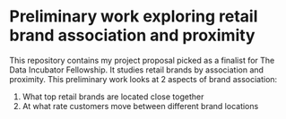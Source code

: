 # Preliminary work exploring retail brand association and proximity
This repository contains my project proposal picked as a finalist for The Data Incubator Fellowship. It studies retail brands by association and proximity. This preliminary work looks at 2 aspects of brand association:
1. What top retail brands are located close together
2. At what rate customers move between different brand locations
